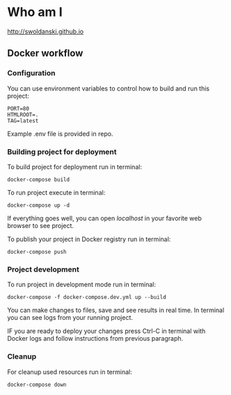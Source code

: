# Who am I
http://swoldanski.github.io

## Docker workflow

### Configuration
You can use environment variables to control how to build and run this project:

    PORT=80
    HTMLROOT=.
    TAG=latest

Example .env file is provided in repo.

### Building project for deployment

To build project for deployment run in terminal:
    
    docker-compose build

To run project execute in terminal:

    docker-compose up -d 
    
If everything goes well, you can open *localhost* in your favorite web browser to see project.

To publish your project in Docker registry run in terminal:

    docker-compose push

### Project development

To run project in development mode run in terminal:

    docker-compose -f docker-compose.dev.yml up --build

You can make changes to files, save and see results in real time. In terminal you can see logs from your running project.

IF you are ready to deploy your changes press Ctrl-C in terminal with Docker logs and follow instructions from previous paragraph.

### Cleanup

For cleanup used resources run in terminal:

    docker-compose down

